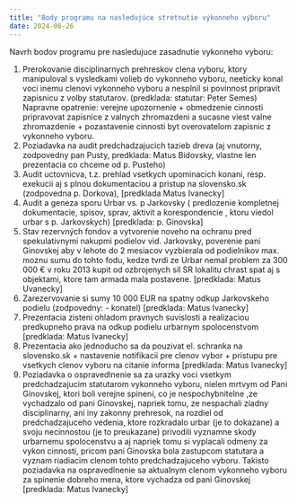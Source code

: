 ```yaml
---
title: "Body programu na nasledujúce stretnutie výkonneho výboru"
date: 2024-06-26
---
```

Navrh bodov programu pre nasledujuce zasadnutie vykonneho vyboru:

1. Prerokovanie disciplinarnych prehreskov clena vyboru, ktory manipuloval s vysledkami volieb do vykonneho vyboru, neeticky konal voci inemu clenovi vykonneho vyboru a nesplnil si povinnost pripravit zapisnicu z volby statutarov. (predklada: statutar: Peter Semes) Napravne opatrenie: verejne upozornenie + obmedzenie cinnosti pripravovat zapisnice z valnych zhromazdeni a sucasne viest valne zhromazdenie + pozastavenie cinnosti byt overovatelom zapisnic z vykonneho vyboru.
2. Poziadavka na audit predchadzajucich tazieb dreva (aj vnutorny, zodpovedny pan Pusty, predklada: Matus Bidovsky, vlastne len prezentacia co chceme od p. Pusteho)
3. Audit uctovnicva, t.z. prehlad vsetkych upominacich konani, resp. exekucii aj s plnou dokumentaciou a pristup na slovensko.sk (zodpovedna p. Dorkova), [predklada Matus Ivanecky]
4. Audit a geneza sporu Urbar vs. p Jarkovsky ( predlozenie kompletnej dokumentacie, spisov, sprav, aktivit  a korespondencie , ktoru viedol urbar s p. Jarkovskych) [predklada: p. Ginovska]
5. Stav rezervných fondov a vytvorenie noveho na ochranu pred spekulativnymi nakupmi podielov vid. Jarkovsky, poverenie pani Ginovskej aby v lehote do 2 mesiacov vyzbierala od podielnikov max. moznu sumu do tohto fodu, kedze tvrdi  ze Urbar nemal problem za 300 000 € v roku 2013 kupit od ozbrojenych sil SR lokalitu chrast spat aj s objektami, ktore tam armada mala postavene.  [predklada: Matus Uvanecky]
6. Zarezervovanie si sumy 10 000 EUR na spatny odkup Jarkovskeho podielu (zodpovedny:  - konatel) [predklada: Matus Ivanecky]
7. Prezentacia zisteni ohladom pravnych suvislosti a realizaciou predkupneho prava na odkup podielu urbarnym spolocenstvom [predklada: Matus Ivanecky]
8. Prezentacia ako jednoducho sa da pouzivat el. schranka na slovensko.sk + nastavenie notifikacii pre clenov vybor + pristupu pre vsetkych clenov vyboru na citanie informa
[predklada: Matus Ivanecky]
9. Poziadavka o ospravedlnenie sa za urazky voci vsetkym predchadzajucim statutarom vykonneho vyboru, nielen mrtvym od Pani Ginovskej, ktori boli verejne spineni, co je nespochybnitelne ,ze vychadzalo od pani Ginovskej, napriek tomu, ze nespachali ziadny disciplinarny, ani iny zakonny prehresok, na rozdiel od predchadzajuceho vedenia, ktore rozkradalo urbar (je to dokazane) a svoju necinnostou (je to preukazane) privodili vyznamne skody urbarnemu spolocenstvu a aj napriek tomu si vyplacali odmeny za vykon cinnosti, pricom pani Ginovska bola zastupcom statutara a vyznam riadiacim clenom tohto predchadzajuceho vyboru. Takisto poziadavka na ospravedlnenie sa aktualnym clenom vykonneho vyboru za spinenie dobreho mena, ktore vychadza od pani Ginovskej [predklada: Matus Ivanecky]
